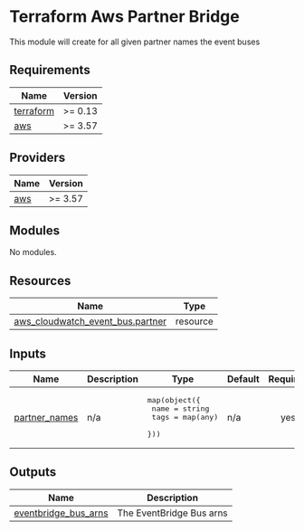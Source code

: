# Terraform Aws Partner Bridge

This module will create for all given partner names the event buses

<!-- BEGINNING OF PRE-COMMIT-TERRAFORM DOCS HOOK -->
## Requirements

| Name | Version |
|------|---------|
| <a name="requirement_terraform"></a> [terraform](#requirement\_terraform) | >= 0.13 |
| <a name="requirement_aws"></a> [aws](#requirement\_aws) | >= 3.57 |

## Providers

| Name | Version |
|------|---------|
| <a name="provider_aws"></a> [aws](#provider\_aws) | >= 3.57 |

## Modules

No modules.

## Resources

| Name | Type |
|------|------|
| [aws_cloudwatch_event_bus.partner](https://registry.terraform.io/providers/hashicorp/aws/latest/docs/resources/cloudwatch_event_bus) | resource |

## Inputs

| Name | Description | Type | Default | Required |
|------|-------------|------|---------|:--------:|
| <a name="input_partner_names"></a> [partner\_names](#input\_partner\_names) | n/a | <pre>map(object({<br>    name = string<br>    tags = map(any)<br>  }))</pre> | n/a | yes |

## Outputs

| Name | Description |
|------|-------------|
| <a name="output_eventbridge_bus_arns"></a> [eventbridge\_bus\_arns](#output\_eventbridge\_bus\_arns) | The EventBridge Bus arns |

<!-- END OF PRE-COMMIT-TERRAFORM DOCS HOOK -->
